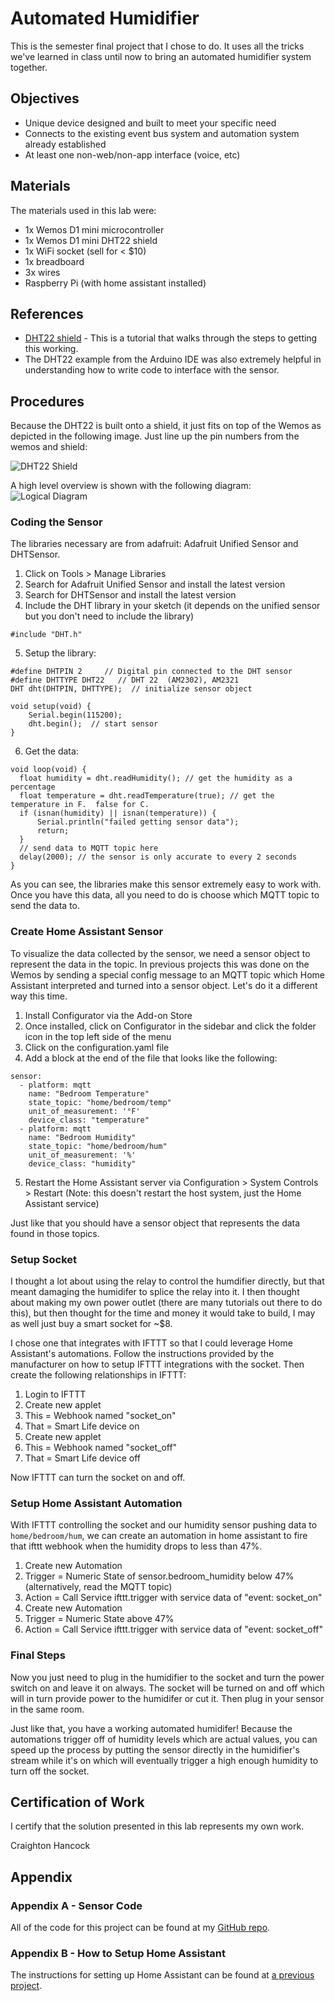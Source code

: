 # Automated Humidifier
This is the semester final project that I chose to do.  It uses all the tricks we've learned in class until now to bring an automated humidifier system together.

## Objectives
* Unique device designed and built to meet your specific need
* Connects to the existing event bus system and automation system already established
* At least one non-web/non-app interface (voice, etc)

## Materials
The materials used in this lab were:
* 1x Wemos D1 mini microcontroller
* 1x Wemos D1 mini DHT22 shield
* 1x WiFi socket (sell for < $10)
* 1x breadboard
* 3x wires
* Raspberry Pi (with home assistant installed)

## References
* [DHT22 shield](https://diyprojects.io/shield-wemos-d1-mini-dht11-dht22-arduino-code-esp-easy/#.Xe7_3ehKjAQ) - This is a tutorial that walks through the steps to getting this working.
* The DHT22 example from the Arduino IDE was also extremely helpful in understanding how to write code to interface with the sensor.

## Procedures
Because the DHT22 is built onto a shield, it just fits on top of the Wemos as depicted in the following image.  Just line up the pin numbers from the wemos and shield:

![DHT22 Shield](https://www.projetsdiy.fr/wp-content/uploads/2017/01/4-shield-dht22-wemos-d1-mini-monte-empile-assemble.jpg)

A high level overview is shown with the following diagram:
![Logical Diagram](https://www.lucidchart.com/publicSegments/view/75fc38f6-875b-40c0-bcb6-1e8872f9d5c8/image.png)

### Coding the Sensor
The libraries necessary are from adafruit: Adafruit Unified Sensor and DHTSensor.  
1. Click on Tools > Manage Libraries
2. Search for Adafruit Unified Sensor and install the latest version
3. Search for DHTSensor and install the latest version
4. Include the DHT library in your sketch (it depends on the unified sensor but you don't need to include the library)
```
#include "DHT.h"
```
5. Setup the library:
```
#define DHTPIN 2     // Digital pin connected to the DHT sensor
#define DHTTYPE DHT22   // DHT 22  (AM2302), AM2321
DHT dht(DHTPIN, DHTTYPE);  // initialize sensor object

void setup(void) {
    Serial.begin(115200);
    dht.begin();  // start sensor
}
```
6. Get the data:
```
void loop(void) {
  float humidity = dht.readHumidity(); // get the humidity as a percentage
  float temperature = dht.readTemperature(true); // get the temperature in F.  false for C.
  if (isnan(humidity) || isnan(temperature)) {
      Serial.println("failed getting sensor data");
      return;
  }
  // send data to MQTT topic here
  delay(2000); // the sensor is only accurate to every 2 seconds
}
```

As you can see, the libraries make this sensor extremely easy to work with.  Once you have this data, all you need to do is choose which MQTT topic to send the data to.

### Create Home Assistant Sensor
To visualize the data collected by the sensor, we need a sensor object to represent the data in the topic.  In previous projects this was done on the Wemos by sending a special config message to an MQTT topic which Home Assistant interpreted and turned into a sensor object.  Let's do it a different way this time.

1. Install Configurator via the Add-on Store
2. Once installed, click on Configurator in the sidebar and click the folder icon in the top left side of the menu
3. Click on the configuration.yaml file
4. Add a block at the end of the file that looks like the following:
```
sensor:
  - platform: mqtt
    name: "Bedroom Temperature"
    state_topic: "home/bedroom/temp"
    unit_of_measurement: '°F'
    device_class: "temperature"
  - platform: mqtt
    name: "Bedroom Humidity"
    state_topic: "home/bedroom/hum"
    unit_of_measurement: '%'
    device_class: "humidity"
```
5. Restart the Home Assistant server via Configuration > System Controls > Restart (Note: this doesn't restart the host system, just the Home Assistant service)

Just like that you should have a sensor object that represents the data found in those topics.

### Setup Socket
I thought a lot about using the relay to control the humdifier directly, but that meant damaging the humidifer to splice the relay into it.  I then thought about making my own power outlet (there are many tutorials out there to do this), but then thought for the time and money it would take to build, I may as well just buy a smart socket for ~$8.  

I chose one that integrates with IFTTT so that I could leverage Home Assistant's automations.  Follow the instructions provided by the manufacturer on how to setup IFTTT integrations with the socket.  Then create the following relationships in IFTTT:
1. Login to IFTTT
2. Create new applet
3. This = Webhook named "socket_on"
4. That = Smart Life device on
5. Create new applet
6. This = Webhook named "socket_off"
7. That = Smart Life device off

Now IFTTT can turn the socket on and off.

### Setup Home Assistant Automation
With IFTTT controlling the socket and our humidity sensor pushing data to `home/bedroom/hum`, we can create an automation in home assistant to fire that ifttt webhook when the humidity drops to less than 47%.

1. Create new Automation
2. Trigger = Numeric State of sensor.bedroom_humidity below 47% (alternatively, read the MQTT topic)
3. Action = Call Service ifttt.trigger with service data of "event: socket_on"
4. Create new Automation
5. Trigger = Numeric State above 47%
6. Action = Call Service ifttt.trigger with service data of "event: socket_off"

### Final Steps
Now you just need to plug in the humidifier to the socket and turn the power switch on and leave it on always.  The socket will be turned on and off which will in turn provide power to the humidifer or cut it.  Then plug in your sensor in the same room.

Just like that, you have a working automated humidifer!  Because the automations trigger off of humidity levels which are actual values, you can speed up the process by putting the sensor directly in the humidifier's stream while it's on which will eventually trigger a high enough humidity to turn off the socket.

## Certification of Work
I certify that the solution presented in this lab represents my own work.

Craighton Hancock

## Appendix
### Appendix A - Sensor Code
All of the code for this project can be found at my [GitHub repo](https://github.com/CraightonH/wemos-mqtt-temp-hum-sensor).
### Appendix B - How to Setup Home Assistant
The instructions for setting up Home Assistant can be found at [a previous project](https://craightonh.github.io/school-blog/homeassistant).
